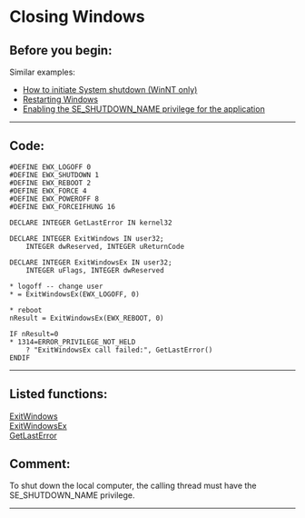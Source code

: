 <link rel="stylesheet" type="text/css" href="../css/win32api.css">  
<link rel="stylesheet" href="https://cdnjs.cloudflare.com/ajax/libs/font-awesome/4.7.0/css/font-awesome.min.css">

# Closing Windows

## Before you begin:
Similar examples:   
* [How to initiate System shutdown (WinNT only)](sample_122.md)  
* [Restarting Windows](sample_361.md)  
* [Enabling the SE_SHUTDOWN_NAME privilege for the application](sample_552.md)  
  
***  


## Code:
```foxpro  
#DEFINE EWX_LOGOFF 0
#DEFINE EWX_SHUTDOWN 1
#DEFINE EWX_REBOOT 2
#DEFINE EWX_FORCE 4
#DEFINE EWX_POWEROFF 8
#DEFINE EWX_FORCEIFHUNG 16

DECLARE INTEGER GetLastError IN kernel32

DECLARE INTEGER ExitWindows IN user32;
	INTEGER dwReserved, INTEGER uReturnCode

DECLARE INTEGER ExitWindowsEx IN user32;
	INTEGER uFlags, INTEGER dwReserved

* logoff -- change user
* = ExitWindowsEx(EWX_LOGOFF, 0)

* reboot
nResult = ExitWindowsEx(EWX_REBOOT, 0)

IF nResult=0
* 1314=ERROR_PRIVILEGE_NOT_HELD
	? "ExitWindowsEx call failed:", GetLastError()
ENDIF  
```  
***  


## Listed functions:
[ExitWindows](../libraries/user32/ExitWindows.md)  
[ExitWindowsEx](../libraries/user32/ExitWindowsEx.md)  
[GetLastError](../libraries/kernel32/GetLastError.md)  

## Comment:
To shut down the local computer, the calling thread must have the SE_SHUTDOWN_NAME privilege.  
  
***  


